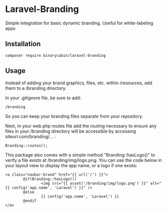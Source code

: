 # Laravel-Branding
Simple integration for basic dynamic branding. Useful for white-labeling apps

## Installation

```
composer require binarycabin/laravel-branding
```

## Usage

Instead of adding your brand graphics, files, etc. within /resources, add them to a /branding directory. 

In your .gitignore file, be sure to add:

```
/branding
```

So you can keep your branding files separate from your repository.

Next, in your web.php routes file add the routing necessary to ensure any files in your /branding directory will be accessible by accessing siteurl.com/branding/... :

```
Branding::routes();
```

This package also comes with a simple method "Branding::hasLogo()" to verify a file exists at /branding/img/logo.png. You can use the code below in your layout view to display the app name, or a logo if one exists:
```
<a class="navbar-brand" href="{{ url('/') }}">
        @if(Branding::hasLogo())
                <img src="{{ asset('/branding/img/logo.png') }}" alt="{{ config('app.name', 'Laravel') }}" />
        @else
                {{ config('app.name', 'Laravel') }}
        @endif
</a>

```